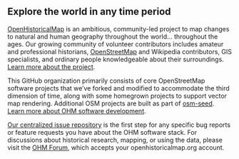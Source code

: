 ## Explore the world in any time period

[OpenHistoricalMap](https://www.openhistoricalmap.org/) is an ambitious, community-led project to map changes to natural and human geography throughout the world… throughout the ages. Our growing community of volunteer contributors includes amateur and professional historians, [OpenStreetMap](https://github.com/openstreetmap/) and Wikipedia contributors, GIS specialists, and ordinary people knowledgeable about their surroundings. [Learn more about the project](https://wiki.openstreetmap.org/wiki/OpenHistoricalMap).

This GitHub organization primarily consists of core OpenStreetMap software projects that we’ve forked and modified to accommodate the third dimension of time, along with some homegrown projects to support vector map rendering. Additional OSM projects are built as part of [osm-seed](https://github.com/developmentseed/osm-seed/). [Learn more about OHM software development](https://wiki.openstreetmap.org/wiki/OpenHistoricalMap/Development).

[Our centralized issue repository](https://github.com/OpenHistoricalMap/issues/issues/) is the first step for any specific bug reports or feature requests you have about the OHM software stack. For discussions about historical research, mapping, or using the data, please visit the [OHM Forum](https://forum.openhistoricalmap.org/), which accepts your openhistoricalmap.org account.
